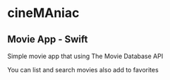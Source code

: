 # cineMAniac
## Movie App - Swift

Simple movie app that using The Movie Database API 

You can list and search movies also add to favorites 
